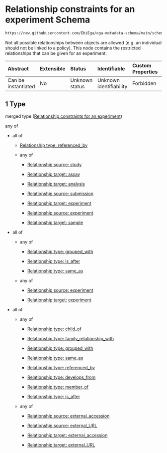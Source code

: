 # Relationship constraints for an experiment Schema

```txt
https://raw.githubusercontent.com/EbiEga/ega-metadata-schema/main/schemas/EGA.experiment.json#/properties/experiment_relationships/items/allOf/1
```

Not all possible relationships between objects are allowed (e.g. an individual should not be linked to a policy). This node contains the restricted relationships that can be given for an experiment.

| Abstract            | Extensible | Status         | Identifiable            | Custom Properties | Additional Properties | Access Restrictions | Defined In                                                                           |
| :------------------ | :--------- | :------------- | :---------------------- | :---------------- | :-------------------- | :------------------ | :----------------------------------------------------------------------------------- |
| Can be instantiated | No         | Unknown status | Unknown identifiability | Forbidden         | Allowed               | none                | [EGA.experiment.json\*](../../../schemas/EGA.experiment.json "open original schema") |

## 1 Type

merged type ([Relationship constraints for an experiment](ega-9-properties-experiment-relationships-items-allof-relationship-constraints-for-an-experiment.md))

any of

*   all of

    *   [Relationship type: referenced_by](ega-12-definitions-relationship-type-referenced_by.md "check type definition")

    *   any of

        *   [Relationship source: study](ega-12-definitions-relationship-source-study.md "check type definition")

        *   [Relationship target: assay](ega-12-definitions-relationship-target-assay.md "check type definition")

        *   [Relationship target: analysis](ega-12-definitions-relationship-target-analysis.md "check type definition")

        *   [Relationship source: submission](ega-12-definitions-relationship-source-submission.md "check type definition")

        *   [Relationship target: experiment](ega-12-definitions-relationship-target-experiment.md "check type definition")

        *   [Relationship source: experiment](ega-12-definitions-relationship-source-experiment.md "check type definition")

        *   [Relationship target: sample](ega-12-definitions-relationship-target-sample.md "check type definition")

*   all of

    *   any of

        *   [Relationship type: grouped_with](ega-12-definitions-relationship-type-grouped_with.md "check type definition")

        *   [Relationship type: is_after](ega-12-definitions-relationship-type-is_after.md "check type definition")

        *   [Relationship type: same_as](ega-12-definitions-relationship-type-same_as.md "check type definition")

    *   any of

        *   [Relationship source: experiment](ega-12-definitions-relationship-source-experiment.md "check type definition")

        *   [Relationship target: experiment](ega-12-definitions-relationship-target-experiment.md "check type definition")

*   all of

    *   any of

        *   [Relationship type: child_of](ega-12-definitions-relationship-type-child_of.md "check type definition")

        *   [Relationship type: family_relationship_with](ega-12-definitions-relationship-type-family_relationship_with.md "check type definition")

        *   [Relationship type: grouped_with](ega-12-definitions-relationship-type-grouped_with.md "check type definition")

        *   [Relationship type: same_as](ega-12-definitions-relationship-type-same_as.md "check type definition")

        *   [Relationship type: referenced_by](ega-12-definitions-relationship-type-referenced_by.md "check type definition")

        *   [Relationship type: develops_from](ega-12-definitions-relationship-type-develops_from.md "check type definition")

        *   [Relationship type: member_of](ega-12-definitions-relationship-type-member_of.md "check type definition")

        *   [Relationship type: is_after](ega-12-definitions-relationship-type-is_after.md "check type definition")

    *   any of

        *   [Relationship source: external_accession](ega-12-definitions-relationship-source-external_accession.md "check type definition")

        *   [Relationship source: external_URL](ega-12-definitions-relationship-source-external_url.md "check type definition")

        *   [Relationship target: external_accession](ega-12-definitions-relationship-target-external_accession.md "check type definition")

        *   [Relationship target: external_URL](ega-12-definitions-relationship-target-external_url.md "check type definition")
